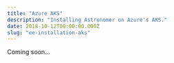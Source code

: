 ```yaml
---
title: "Azure AKS"
description: "Installing Astronomer on Azure's AKS."
date: 2018-10-12T00:00:00.000Z
slug: "ee-installation-aks"
---
```

Coming soon...
